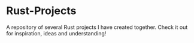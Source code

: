 # Rust-Projects
A repository of several Rust projects I have created together. Check it out for inspiration, ideas and understanding!
